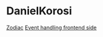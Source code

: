 # DanielKorosi
[Zodiac](https://github.com/greenfox-academy/zodiac-syllabus)
[Event handling frontend side](https://github.com/greenfox-academy/DanielKorosi/blob/master/week07/day05/image-gallery.js)
